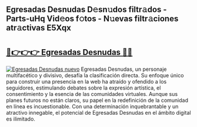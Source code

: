 ## Egresadas Desnudas D𝚎sn𝚞dos filtr𝚊dos - Parts-uHq Vid𝚎os f𝚘tos - N𝚞evas filtr𝚊ciones atr𝚊ctivas E5Xqx

# <h2><a href="http://mb8g9v.tromn.icu/?c=Egresadas+Desnudas">🔗👉👉👉 Egresadas Desnudas 🔗🔗</a></h2>

[![Egresadas Desnudas nuevo](https://i.imgur.com/pEAQMta.gif)](http://mb8g9v.tromn.icu/?c=Egresadas+Desnudas)
Egresadas Desnudas, un personaje multifacético y divisivo, desafía la clasificación directa. Su enfoque único para construir una presencia en la web ha atraído y ofendido a los seguidores, estimulando debates sobre la expresión artística, el consentimiento y la esencia de las comunidades virtuales. Aunque sus planes futuros no están claros, su papel en la redefinición de la comunidad en línea es incuestionable. Con una determinación inquebrantable y un atractivo innegable, el potencial de Egresadas Desnudas en el ámbito digital es ilimitado.
